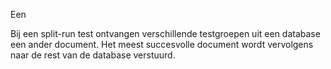 Een

Bij een split-run test ontvangen verschillende testgroepen uit een
database een ander document. Het meest succesvolle document wordt
vervolgens naar de rest van de database verstuurd.

